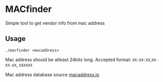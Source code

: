 # MACfinder

Simple tool to get vendor info from mac address

## Usage
```
./macfinder <macaddress>
```
Mac address should be atleast 24bits long. Accepted format: `XX:XX:XX`,`XX-XX-XX`, `XXXXXX`


Mac address database source [macaddress.io](https://macaddress.io/database-download/csv)
